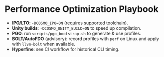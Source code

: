 
# Performance Optimization Playbook
- **IPO/LTO**: `-DCOSMO_IPO=ON` (requires supported toolchain).
- **Unity builds**: `-DCOSMO_UNITY_BUILD=ON` to speed up compilation.
- **PGO**: run `scripts/pgo_bootstrap.sh` to generate & use profiles.
- **BOLT/AutoFDO** (advisory): record profiles with `perf` on Linux and apply with `llvm-bolt` when available.
- **Hyperfine**: see CI workflow for historical CLI timing.
